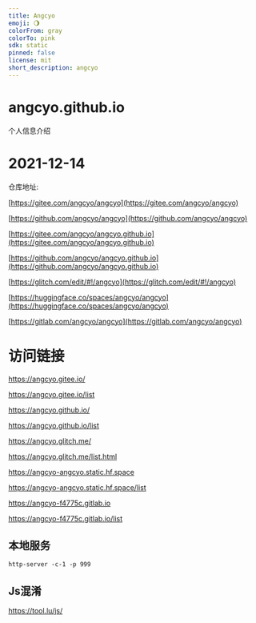 ```yaml
---
title: Angcyo
emoji: 🌖
colorFrom: gray
colorTo: pink
sdk: static
pinned: false
license: mit
short_description: angcyo
---
```


# angcyo.github.io
个人信息介绍

# 2021-12-14

仓库地址:

[https://gitee.com/angcyo/angcyo](https://gitee.com/angcyo/angcyo)

[https://github.com/angcyo/angcyo](https://github.com/angcyo/angcyo)

[https://gitee.com/angcyo/angcyo.github.io](https://gitee.com/angcyo/angcyo.github.io)

[https://github.com/angcyo/angcyo.github.io](https://github.com/angcyo/angcyo.github.io)

[https://glitch.com/edit/#!/angcyo](https://glitch.com/edit/#!/angcyo)

[https://huggingface.co/spaces/angcyo/angcyo](https://huggingface.co/spaces/angcyo/angcyo)

[https://gitlab.com/angcyo/angcyo](https://gitlab.com/angcyo/angcyo)

# 访问链接

https://angcyo.gitee.io/

https://angcyo.gitee.io/list

https://angcyo.github.io/

https://angcyo.github.io/list

https://angcyo.glitch.me/

https://angcyo.glitch.me/list.html

https://angcyo-angcyo.static.hf.space

https://angcyo-angcyo.static.hf.space/list

https://angcyo-f4775c.gitlab.io

https://angcyo-f4775c.gitlab.io/list

## 本地服务

```
http-server -c-1 -p 999
```

## Js混淆

https://tool.lu/js/

